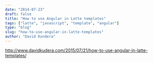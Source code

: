 ```yaml
---
date: "2014-07-23"
draft: false
title: "How to use Angular in Latte templates"
tags: ["latte", "javascript", "template", "angular"]
type: "blog"
slug: "how-to-use-angular-in-latte-templates"
author: "David Kundera"
---
```


http://www.davidkudera.com/2015/07/21/how-to-use-angular-in-latte-templates/
